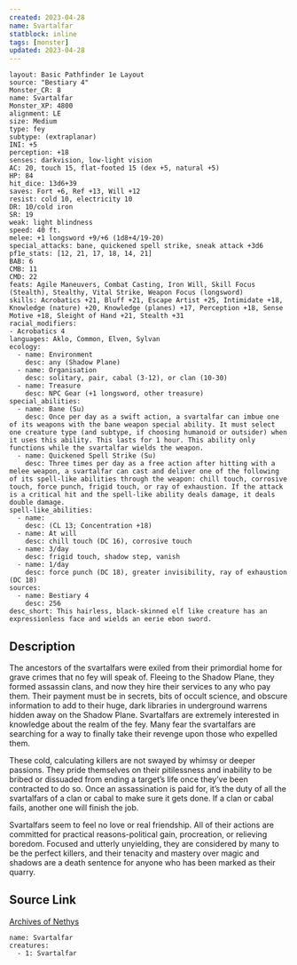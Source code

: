 ```yaml
---
created: 2023-04-28
name: Svartalfar
statblock: inline
tags: [monster]
updated: 2023-04-28
---
```

```statblock
layout: Basic Pathfinder 1e Layout
source: "Bestiary 4"
Monster_CR: 8
name: Svartalfar
Monster_XP: 4800
alignment: LE
size: Medium
type: fey
subtype: (extraplanar)
INI: +5
perception: +18
senses: darkvision, low-light vision
AC: 20, touch 15, flat-footed 15 (dex +5, natural +5)
HP: 84
hit_dice: 13d6+39
saves: Fort +6, Ref +13, Will +12
resist: cold 10, electricity 10
DR: 10/cold iron
SR: 19
weak: light blindness
speed: 40 ft.
melee: +1 longsword +9/+6 (1d8+4/19-20)
special_attacks: bane, quickened spell strike, sneak attack +3d6
pf1e_stats: [12, 21, 17, 18, 14, 21]
BAB: 6
CMB: 11
CMD: 22
feats: Agile Maneuvers, Combat Casting, Iron Will, Skill Focus (Stealth), Stealthy, Vital Strike, Weapon Focus (longsword)
skills: Acrobatics +21, Bluff +21, Escape Artist +25, Intimidate +18, Knowledge (nature) +20, Knowledge (planes) +17, Perception +18, Sense Motive +18, Sleight of Hand +21, Stealth +31
racial_modifiers:
- Acrobatics 4
languages: Aklo, Common, Elven, Sylvan
ecology:
  - name: Environment
    desc: any (Shadow Plane)
  - name: Organisation
    desc: solitary, pair, cabal (3-12), or clan (10-30)
  - name: Treasure
    desc: NPC Gear (+1 longsword, other treasure)
special_abilities:
  - name: Bane (Su)
    desc: Once per day as a swift action, a svartalfar can imbue one of its weapons with the bane weapon special ability. It must select one creature type (and subtype, if choosing humanoid or outsider) when it uses this ability. This lasts for 1 hour. This ability only functions while the svartalfar wields the weapon.
  - name: Quickened Spell Strike (Su)
    desc: Three times per day as a free action after hitting with a melee weapon, a svartalfar can cast and deliver one of the following of its spell-like abilities through the weapon: chill touch, corrosive touch, force punch, frigid touch, or ray of exhaustion. If the attack is a critical hit and the spell-like ability deals damage, it deals double damage.
spell-like_abilities:
  - name:
    desc: (CL 13; Concentration +18)
  - name: At will
    desc: chill touch (DC 16), corrosive touch
  - name: 3/day
    desc: frigid touch, shadow step, vanish
  - name: 1/day
    desc: force punch (DC 18), greater invisibility, ray of exhaustion (DC 18)
sources:
  - name: Bestiary 4
    desc: 256
desc_short: This hairless, black-skinned elf like creature has an expressionless face and wields an eerie ebon sword.
```
## Description
The ancestors of the svartalfars were exiled from their primordial home for grave crimes that no fey will speak of. Fleeing to the Shadow Plane, they formed assassin clans, and now they hire their services to any who pay them. Their payment must be in secrets, bits of occult science, and obscure information to add to their huge, dark libraries in underground warrens hidden away on the Shadow Plane. Svartalfars are extremely interested in knowledge about the realm of the fey. Many fear the svartalfars are searching for a way to finally take their revenge upon those who expelled them.

These cold, calculating killers are not swayed by whimsy or deeper passions. They pride themselves on their pitilessness and inability to be bribed or dissuaded from ending a target’s life once they’ve been contracted to do so. Once an assassination is paid for, it’s the duty of all the svartalfars of a clan or cabal to make sure it gets done. If a clan or cabal fails, another one will finish the job.

Svartalfars seem to feel no love or real friendship. All of their actions are committed for practical reasons-political gain, procreation, or relieving boredom. Focused and utterly unyielding, they are considered by many to be the perfect killers, and their tenacity and mastery over magic and shadows are a death sentence for anyone who has been marked as their quarry.
## Source Link
[Archives of Nethys](https://aonprd.com/MonsterDisplay.aspx?ItemName=Svartalfar)
```encounter-table
name: Svartalfar
creatures:
  - 1: Svartalfar
```
